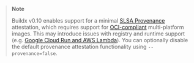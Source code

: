> **Note**
>
> Buildx v0.10 enables support for a minimal [SLSA Provenance](https://slsa.dev/provenance/)
> attestation, which requires support for [OCI-compliant](https://github.com/opencontainers/image-spec)
> multi-platform images. This may introduce issues with registry and runtime support
> (e.g. [Google Cloud Run and AWS Lambda](https://github.com/docker/buildx/issues/1533)).
> You can optionally disable the default provenance attestation functionality
> using `--provenance=false`.